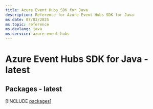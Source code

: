 ```yaml
---
title: Azure Event Hubs SDK for Java
description: Reference for Azure Event Hubs SDK for Java
ms.date: 07/03/2025
ms.topic: reference
ms.devlang: java
ms.service: azure-event-hubs
---
```

# Azure Event Hubs SDK for Java - latest
## Packages - latest
[!INCLUDE [packages](event-hubs-index.md)]